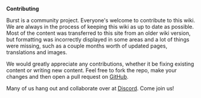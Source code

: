 **Contributing**

Burst is a community project. Everyone's welcome to contribute to this wiki. We are always in the process of keeping this wiki as up to date as possible. Most of the content was transferred to this site from an older wiki version, but formatting was incorrectly displayed in some areas and a lot of things were missing, such as a couple months worth of updated pages, translations and images.

We would greatly appreciate any contributions, whether it be fixing existing content or writing new content. Feel free to fork the repo, make your changes and then open a pull request on [GitHub](https://github.com/burst-apps-team/burst-wiki).

Many of us hang out and collaborate over at [Discord](https://discord.gg/PMUgVSY). Come join us!
